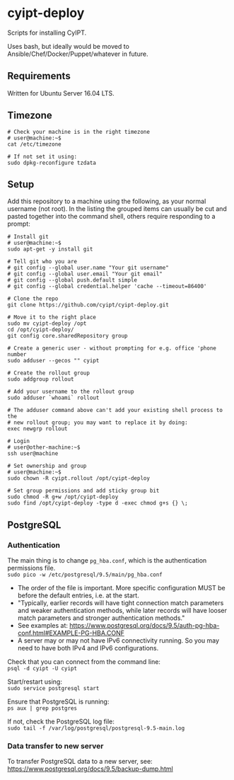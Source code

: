 # cyipt-deploy

Scripts for installing CyIPT.

Uses bash, but ideally would be moved to Ansible/Chef/Docker/Puppet/whatever in future.


## Requirements

Written for Ubuntu Server 16.04 LTS.


## Timezone

```shell
# Check your machine is in the right timezone
# user@machine:~$
cat /etc/timezone

# If not set it using:
sudo dpkg-reconfigure tzdata
```


## Setup

Add this repository to a machine using the following, as your normal username (not root). In the listing the grouped items can usually be cut and pasted together into the command shell, others require responding to a prompt:

```shell
# Install git
# user@machine:~$
sudo apt-get -y install git

# Tell git who you are
# git config --global user.name "Your git username"
# git config --global user.email "Your git email"
# git config --global push.default simple
# git config --global credential.helper 'cache --timeout=86400'

# Clone the repo
git clone https://github.com/cyipt/cyipt-deploy.git

# Move it to the right place
sudo mv cyipt-deploy /opt
cd /opt/cyipt-deploy/
git config core.sharedRepository group

# Create a generic user - without prompting for e.g. office 'phone number
sudo adduser --gecos "" cyipt

# Create the rollout group
sudo addgroup rollout

# Add your username to the rollout group
sudo adduser `whoami` rollout

# The adduser command above can't add your existing shell process to the
# new rollout group; you may want to replace it by doing:
exec newgrp rollout

# Login
# user@other-machine:~$
ssh user@machine

# Set ownership and group
# user@machine:~$
sudo chown -R cyipt.rollout /opt/cyipt-deploy

# Set group permissions and add sticky group bit
sudo chmod -R g+w /opt/cyipt-deploy
sudo find /opt/cyipt-deploy -type d -exec chmod g+s {} \;
```


## PostgreSQL

### Authentication

The main thing is to change `pg_hba.conf`, which is the authentication permissions file.  
`sudo pico -w /etc/postgresql/9.5/main/pg_hba.conf`  
* The order of the file is important. More specific configuration MUST be before the default entries, i.e. at the start.
* "Typically, earlier records will have tight connection match parameters and weaker authentication methods, while later records will have looser match parameters and stronger authentication methods."
* See examples at: https://www.postgresql.org/docs/9.5/auth-pg-hba-conf.html#EXAMPLE-PG-HBA.CONF
* A server may or may not have IPv6 connectivity running. So you may need to have both IPv4 and IPv6 configurations.

Check that you can connect from the command line:  
`psql -d cyipt -U cyipt`

Start/restart using:  
`sudo service postgresql start`

Ensure that PostgreSQL is running:  
`ps aux | grep postgres`

If not, check the PostgreSQL log file:  
`sudo tail -f /var/log/postgresql/postgresql-9.5-main.log`

### Data transfer to new server

To transfer PostgreSQL data to a new server, see:  
https://www.postgresql.org/docs/9.5/backup-dump.html
